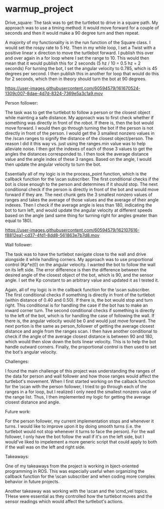 # warmup_project

Drive_square:
The task was to get the turtlebot to drive in a square path. My approach
was to use a timing method: it would move forward for a couple of seconds
and then it would make a 90 degree turn and then repeat.

A majority of my functionality is in the run function of the Square class.
I would set the rospy rate to 5 Hz. Then in my while loop, I set a Twist
with a positive linear x direction to move the turtlebot forward. 
I publish this over and over again in a for loop where I set the range to 10. This would then mean that it would publish this for 2 seconds (5 hz / 10 = 0.5 hz = 2 seconds) For turning the bot, I set the angular velocity to 0.785, which is 45 degrees per second. I then publish this in another for loop that would do this for 2 seconds, which then in theory should turn the bot at 90 degrees.

https://user-images.githubusercontent.com/60594579/161670524-1309c007-8dae-4d7d-8324-7369e5a3c1a9.mov

Person follower:

The task was to get the turtlebot to follow a person or the closest object while mainting a safe distance. My approach was to first check whether if something was directly in front of the robot. If there is, then the bot would move forward. I would then go through turning the bot if the person is not directly in front of the person. I would get the 3 smallest nonzero values in the /scan ranges to signify the distance of the closest object/person. The reason I did it this way vs. just using the ranges.min value was to help alleviate noise. I then got the indexes of each of those 3 values to get the angles the distances corresponded to. I then took the average distance value and the angle index of these 3 ranges. Based on the angle, I would then update the angular velocity to turn the bot.  

Essentially all of my logic is in the process_point function, which is the callback function for the \scan subscriber. The first conditional checks if the bot is close enough to the person and determines if it should stop. The next conditional check if the person is directly in front of the bot and would move forward if they are. The next chunk gets the 3 smallest nonzero values of ranges and takes the average of those values and the average of their angle indexes. Then I check if the average angle is less than 180, indicating the bot to turn left, and would update the angular velocity at different speeds based on the angle (and same thing for turning right for angles greater than equal to 180).

https://user-images.githubusercontent.com/60594579/162107616-f8812ea1-cd37-4fd1-8dd8-561863e7b7d8.mov

Wall follower:

The task was to have the turtlebot navigate close to the wall and drive alongside it while handling corners. My approach was to use proportional control (Kp*e(t)) on the angular velocity. I wanted the bot to follow the wall on its left side. The error difference is then the difference between the desired angle of the closest object of the bot, which is 90, and the sensor angle. I set the Kp constant to an arbitrary value and updated it as I tested it. 

Again, all of my logic is in the callback function for the \scan subscriber. The first conditional checks if something is directly in front of the turtlebot (within distance of 0.40 and 0.50). If there is, the bot would stop and turn right. This conditional is for handling the case if the bot has to make an inward corner turn. The second conditional checks if something is directly to the left of the bot, which is for handling the case of following the wall. If there is, the angular velocity would be 0 and would just move forward. The next portion is the same as person_follower of getting the average closest distance and angle from the ranges scan. I then have another conditional to check if the angle of the average closest distance is between 90 and 180, which would then slow down the bots linear velocity. This is to help the bot handle outward corners. Finally, the proportional control is then used to set the bot's angular velocity.



Challenges:

I found the main challenge of this project was understanding the ranges of the data for person and wall follower and how those ranges would affect the turtlebot's movement. When I first started working on the calback function for the \scan with the person follower, I tried to go through each of the ranges in a for loop, but I realized I only need the smallest nonzero value of the range list. Thus, I then implemented my logic for getting the average closest distance and angle. 

Future work:

For the person follower, my current implementation stops and whenever it turns. I would like to improve upon it by doing smooth turns (i.e. the turtlebot would not stop whenever it turns to face the person). For the wall follower, I only have the bot follow the wall if it's on the left side, but I would've liked to impelement a more generic script that could apply to both if the wall was on the left and right side. 

Takeaways:

One of my takeaways from the project is working in bject-oriented programming in ROS. This was especially useful when organizing the callback function for the \scan subscriber and when coding more complex behavior in future projects.

Another takeaway was working with the \scan and the \cmd_vel topics. THese were essential as they controlled how the turtlebot moves and the sensor readings which would affect the turtlebot's actions. 